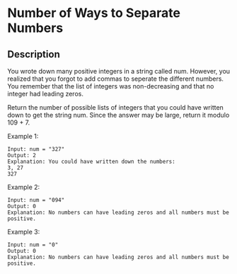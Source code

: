# Number of Ways to Separate Numbers

## Description

You wrote down many positive integers in a string called num. However, you realized that you forgot to add commas to seperate the different numbers. You remember that the list of integers was non-decreasing and that no integer had leading zeros.

Return the number of possible lists of integers that you could have written down to get the string num. Since the answer may be large, return it modulo 109 + 7.

 
Example 1:


```
Input: num = "327"
Output: 2
Explanation: You could have written down the numbers:
3, 27
327
```

Example 2:

```
Input: num = "094"
Output: 0
Explanation: No numbers can have leading zeros and all numbers must be positive.
```
Example 3:

```
Input: num = "0"
Output: 0
Explanation: No numbers can have leading zeros and all numbers must be positive.

```
